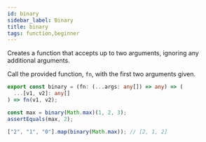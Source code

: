 ```yaml
---
id: binary
sidebar_label: Binary
title: binary
tags: function,beginner
---
```


Creates a function that accepts up to two arguments, ignoring any additional arguments.

Call the provided function, `fn`, with the first two arguments given.

```ts
export const binary = (fn: (...args: any[]) => any) => (
  ...[v1, v2]: any[]
) => fn(v1, v2);
```

```ts
const max = binary(Math.max)(1, 2, 3);
assertEquals(max, 2);

["2", "1", "0"].map(binary(Math.max)); // [2, 1, 2]
```

